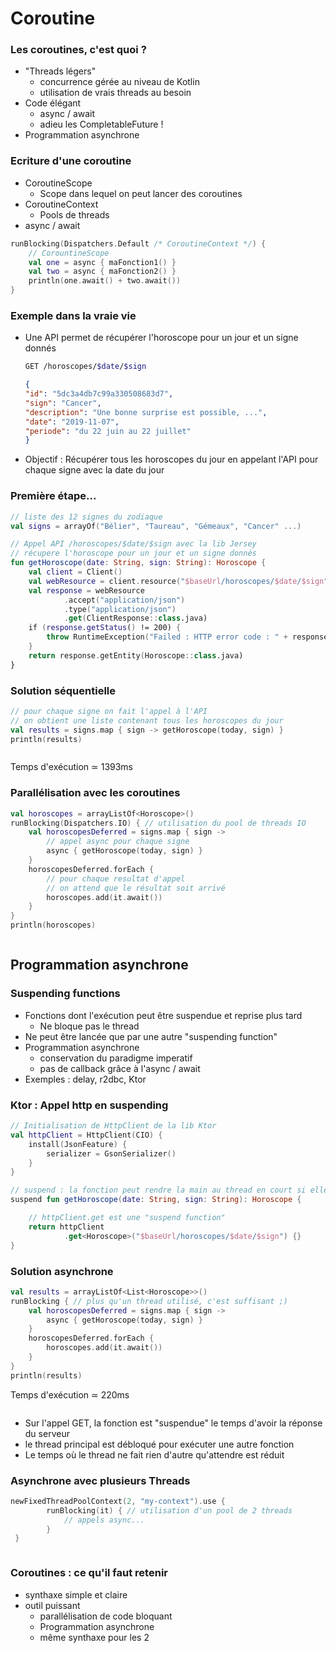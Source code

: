 # Coroutine


### Les coroutines, c'est quoi ?

* "Threads légers"<!-- .element: class="fragment" -->
    * concurrence gérée au niveau de Kotlin
    * utilisation de vrais threads au besoin
* Code élégant<!-- .element: class="fragment" -->
    * async / await
    * adieu les CompletableFuture !
* Programmation asynchrone<!-- .element: class="fragment" -->


### Ecriture d'une coroutine

* CoroutineScope<!-- .element: class="fragment" -->
    * Scope dans lequel on peut lancer des coroutines
* CoroutineContext<!-- .element: class="fragment" -->
    * Pools de threads
* async / await <!-- .element: class="fragment" -->

```kotlin
runBlocking(Dispatchers.Default /* CoroutineContext */) {
    // CorountineScope
    val one = async { maFonction1() }
    val two = async { maFonction2() }
    println(one.await() + two.await())
}
```
<!-- .element: class="fragment" -->


### Exemple dans la vraie vie

* Une API permet de récupérer l'horoscope pour un jour et un signe donnés
    ```sh
    GET /horoscopes/$date/$sign
    ```
    <!-- .element: class="fragment" -->
    ```JSON
    {
    "id": "5dc3a4db7c99a330508683d7",
    "sign": "Cancer",
    "description": "Une bonne surprise est possible, ...",
    "date": "2019-11-07",
    "periode": "du 22 juin au 22 juillet"
    }
    ```
<!-- .element: class="fragment" -->
* Objectif : Récupérer tous les horoscopes du jour en appelant l'API pour chaque signe avec la date du jour<!-- .element: class="fragment" style="color: #e73e01" -->


### Première étape...

```kotlin
// liste des 12 signes du zodiaque
val signs = arrayOf("Bélier", "Taureau", "Gémeaux", "Cancer" ...)
```

```kotlin
// Appel API /horoscopes/$date/$sign avec la lib Jersey
// récupere l'horoscope pour un jour et un signe donnés
fun getHoroscope(date: String, sign: String): Horoscope {
    val client = Client()
    val webResource = client.resource("$baseUrl/horoscopes/$date/$sign")
    val response = webResource
            .accept("application/json")
            .type("application/json")
            .get(ClientResponse::class.java)
    if (response.getStatus() != 200) {
        throw RuntimeException("Failed : HTTP error code : " + response.getStatus())
    }
    return response.getEntity(Horoscope::class.java)
}
```


### Solution séquentielle
```kotlin 
// pour chaque signe on fait l'appel à l'API
// on obtient une liste contenant tous les horoscopes du jour  
val results = signs.map { sign -> getHoroscope(today, sign) }
println(results)
```

<img data-src="/lib/img/synchrone_way.png" style="border: none"><!-- .element: class="fragment" -->

Temps d'exécution ≃ 1393ms<!-- .element: class="fragment" -->


### Parallélisation avec les coroutines

```kotlin
val horoscopes = arrayListOf<Horoscope>()
runBlocking(Dispatchers.IO) { // utilisation du pool de threads IO
    val horoscopesDeferred = signs.map { sign ->
        // appel async pour chaque signe
        async { getHoroscope(today, sign) }
    }
    horoscopesDeferred.forEach {
        // pour chaque resultat d'appel
        // on attend que le résultat soit arrivé
        horoscopes.add(it.await())
    }
}
println(horoscopes)
```
<!-- .element: class="fragment" -->
<img data-src="/lib/img/parallel_way.png" style="border: none"><!-- .element: class="fragment" -->


## Programmation asynchrone


### Suspending functions

* Fonctions dont l'exécution peut être suspendue et reprise plus tard<!-- .element: class="fragment" -->
    * Ne bloque pas le thread
* Ne peut être lancée que par une autre "suspending function"<!-- .element: class="fragment" -->
* Programmation asynchrone<!-- .element: class="fragment" -->
    * conservation du paradigme imperatif
    * pas de callback grâce à l'async / await
* Exemples : delay, r2dbc, Ktor<!-- .element: class="fragment" -->


### Ktor : Appel http en suspending
```kotlin
// Initialisation de HttpClient de la lib Ktor
val httpClient = HttpClient(CIO) {
    install(JsonFeature) {
        serializer = GsonSerializer()
    }
}
```

```kotlin
// suspend : la fonction peut rendre la main au thread en court si elle ne fait qu'attendre
suspend fun getHoroscope(date: String, sign: String): Horoscope {

    // httpClient.get est une "suspend function"
    return httpClient
            .get<Horoscope>("$baseUrl/horoscopes/$date/$sign") {}
}
```


### Solution asynchrone
```kotlin
val results = arrayListOf<List<Horoscope>>()
runBlocking { // plus qu'un thread utilisé, c'est suffisant ;)
    val horoscopesDeferred = signs.map { sign ->
        async { getHoroscope(today, sign) }
    }
    horoscopesDeferred.forEach {
        horoscopes.add(it.await())
    }
}
println(results)
```

Temps d'exécution ≃ 220ms<!-- .element: class="fragment" -->


<img data-src="/lib/img/asynchrone.png" style="border: none">

* Sur l'appel GET, la fonction est "suspendue" le temps d'avoir la réponse du serveur
* le thread principal est débloqué pour exécuter une autre fonction
* Le temps où le thread ne fait rien d'autre qu'attendre est réduit


### Asynchrone avec plusieurs Threads

```kotlin
newFixedThreadPoolContext(2, "my-context").use {
        runBlocking(it) { // utilisation d'un pool de 2 threads
            // appels async...      
        }
 }
```
<!-- .element: class="fragment" -->
<img data-src="/lib/img/asynchrone_pool.png" style="border: none"><!-- .element: class="fragment" -->


### Coroutines : ce qu'il faut retenir

* synthaxe simple et claire<!-- .element: class="fragment" -->
* outil puissant<!-- .element: class="fragment" -->
    * parallélisation de code bloquant
    * Programmation asynchrone
    * même synthaxe pour les 2